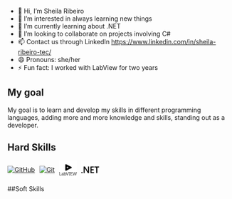 - 👋 Hi, I’m Sheila Ribeiro
- 👀 I’m interested in always learning new things
- 🌱 I’m currently learning about .NET
- 💞️ I’m looking to collaborate on projects involving C#
- 📫 Contact us through LinkedIn https://www.linkedin.com/in/sheila-ribeiro-tec/
- 😄 Pronouns: she/her
- ⚡ Fun fact: I worked with LabView for two years

## My goal

My goal is to learn and develop my skills in different programming languages, adding more and more knowledge and skills, standing out as a developer.

## Hard Skills

<div style="display: flex; align-items: center; gap: 10px;">
    <a href="https://docs.github.com/">
        <img src="https://img.shields.io/badge/GitHub-000?style=for-the-badge&logo=github&logoColor=30A3DC" alt="GitHub">
    </a>
    <a href="https://git-scm.com/doc">
        <img src="https://img.shields.io/badge/Git-000?style=for-the-badge&logo=git&logoColor=E94D5F" alt="Git">
    </a>
    <img src="https://github.com/ribeirosheila/ribeirosheila/blob/1e586683fe87cd8685b333edfbf738bb4d5b7e28/labview.svg" alt="LabVIEW Logo" width="40px">
    <img src="https://github.com/ribeirosheila/ribeirosheila/blob/main/dotnet.svg" alt=".NET Logo" width="40px">
</div>

##Soft Skills
